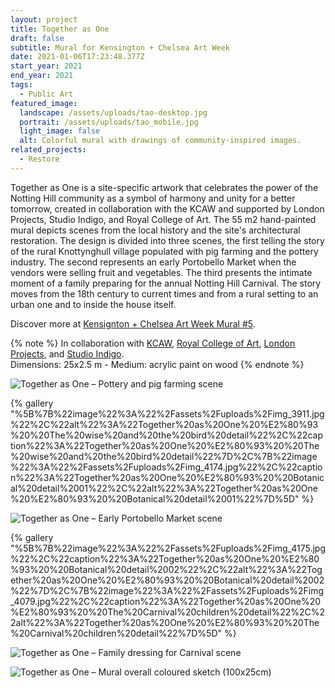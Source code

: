 ```yaml
---
layout: project
title: Together as One
draft: false
subtitle: Mural for Kensington + Chelsea Art Week
date: 2021-01-06T17:23:48.377Z
start_year: 2021
end_year: 2021
tags:
  - Public Art
featured_image:
  landscape: /assets/uploads/tao-desktop.jpg
  portrait: /assets/uploads/tao_mobile.jpg
  light_image: false
  alt: Colorful mural with drawings of community-inspired images.
related_projects:
  - Restore
---
```

Together as One is a site-specific artwork that celebrates the power of the Notting Hill community as a symbol of harmony and unity for a better tomorrow, created in collaboration with the KCAW and supported by London Projects, Studio Indigo, and Royal College of Art. The 55 m2 hand-painted mural depicts scenes from the local history and the site's architectural restoration. The design is divided into three scenes, the first telling the story of the rural Knottynghull village populated with pig farming and the pottery industry. The second represents an early Portobello Market when the vendors were selling fruit and vegetables. The third presents the intimate moment of a family preparing for the annual Notting Hill Carnival. The story moves from the 18th century to current times and from a rural setting to an urban one and to inside the house itself.

Discover more at [Kensignton + Chelsea Art Week Mural #5](https://www.kcaw.co.uk/mural-5-vote).

{% note %}
In collaboration with [KCAW](https://www.kcaw.co.uk/mural-5-vote), [Royal College of Art](https://www.rca.ac.uk/), [London Projects](https://www.londonprojects.co.uk/), and [Studio Indigo](https://studioindigo.co.uk/). <br>
Dimensions: 25x2.5 m - Medium: acrylic paint on wood
{% endnote %}

![Together as One –  Pottery and pig farming scene](/assets/uploads/dscf0037.jpg "Together as One –  Pottery and pig farming scene")

{% gallery "%5B%7B%22image%22%3A%22%2Fassets%2Fuploads%2Fimg_3911.jpg%22%2C%22alt%22%3A%22Together%20as%20One%20%E2%80%93%20%20The%20wise%20and%20the%20bird%20detail%22%2C%22caption%22%3A%22Together%20as%20One%20%E2%80%93%20%20The%20wise%20and%20the%20bird%20detail%22%7D%2C%7B%22image%22%3A%22%2Fassets%2Fuploads%2Fimg_4174.jpg%22%2C%22caption%22%3A%22Together%20as%20One%20%E2%80%93%20%20Botanical%20detail%2001%22%2C%22alt%22%3A%22Together%20as%20One%20%E2%80%93%20%20Botanical%20detail%2001%22%7D%5D" %}

![Together as One –  Early Portobello Market scene](/assets/uploads/dscf0039.jpg "Together as One –  Early Portobello Market scene")

{% gallery "%5B%7B%22image%22%3A%22%2Fassets%2Fuploads%2Fimg_4175.jpg%22%2C%22caption%22%3A%22Together%20as%20One%20%E2%80%93%20%20Botanical%20detail%2002%22%2C%22alt%22%3A%22Together%20as%20One%20%E2%80%93%20%20Botanical%20detail%2002%22%7D%2C%7B%22image%22%3A%22%2Fassets%2Fuploads%2Fimg_4079.jpg%22%2C%22caption%22%3A%22Together%20as%20One%20%E2%80%93%20%20The%20Carnival%20children%20detail%22%2C%22alt%22%3A%22Together%20as%20One%20%E2%80%93%20%20The%20Carnival%20children%20detail%22%7D%5D" %}

![Together as One –  Family dressing for Carnival scene](/assets/uploads/dscf0026.jpg "Together as One –  Family dressing for Carnival scene")

![Together as One –  Mural overall coloured sketch (100x25cm)](/assets/uploads/togetherasone_sketch2.jpg "Together as One –  Mural overall coloured sketch (100x25cm)")